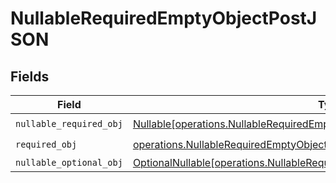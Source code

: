 # NullableRequiredEmptyObjectPostJSON


## Fields

| Field                                                                                                                                                            | Type                                                                                                                                                             | Required                                                                                                                                                         | Description                                                                                                                                                      |
| ---------------------------------------------------------------------------------------------------------------------------------------------------------------- | ---------------------------------------------------------------------------------------------------------------------------------------------------------------- | ---------------------------------------------------------------------------------------------------------------------------------------------------------------- | ---------------------------------------------------------------------------------------------------------------------------------------------------------------- |
| `nullable_required_obj`                                                                                                                                          | [Nullable[operations.NullableRequiredEmptyObjectPostNullableRequiredObj]](../../models/operations/nullablerequiredemptyobjectpostnullablerequiredobj.md)         | :heavy_check_mark:                                                                                                                                               | N/A                                                                                                                                                              |
| `required_obj`                                                                                                                                                   | [operations.NullableRequiredEmptyObjectPostRequiredObj](../../models/operations/nullablerequiredemptyobjectpostrequiredobj.md)                                   | :heavy_check_mark:                                                                                                                                               | N/A                                                                                                                                                              |
| `nullable_optional_obj`                                                                                                                                          | [OptionalNullable[operations.NullableRequiredEmptyObjectPostNullableOptionalObj]](../../models/operations/nullablerequiredemptyobjectpostnullableoptionalobj.md) | :heavy_minus_sign:                                                                                                                                               | N/A                                                                                                                                                              |